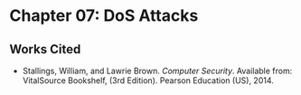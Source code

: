 # Chapter 07: DoS Attacks

## 

## Works Cited

* Stallings, William, and Lawrie Brown. _Computer Security_. Available from: VitalSource Bookshelf, \(3rd Edition\). Pearson Education \(US\), 2014. 

